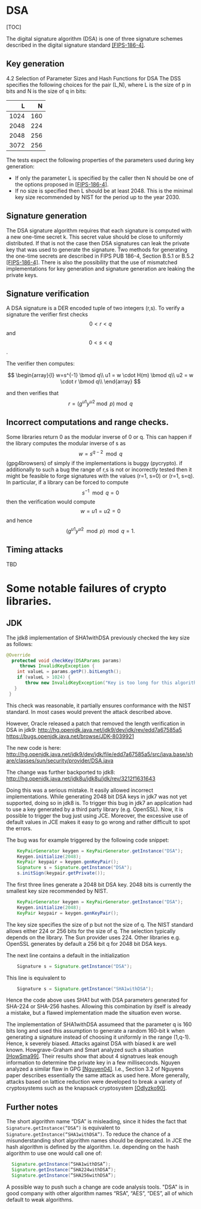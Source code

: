 # DSA

[TOC]

The digital signature algorithm (DSA) is one of three signature schemes
described in the digital signature standard [[FIPS-186-4]](bib.md#fips-186-4).

## Key generation

4.2 Selection of Parameter Sizes and Hash Functions for DSA The DSS specifies
the following choices for the pair (L,N), where L is the size of p in bits and N
is the size of q in bits:

L    | N
---: | --:
1024 | 160
2048 | 224
2048 | 256
3072 | 256

The tests expect the following properties of the parameters used during key
generation:

*   If only the parameter L is specified by the caller then N should be one of
    the options proposed in [[FIPS-186-4]](bib.md#fips-186-4).
*   If no size is specified then L should be at least 2048. This is the minimal
    key size recommended by NIST for the period up to the year 2030.

## Signature generation

The DSA signature algorithm requires that each signature is computed with a new
one-time secret k. This secret value should be close to uniformly distributed.
If that is not the case then DSA signatures can leak the private key that was
used to generate the signature. Two methods for generating the one-time secrets
are described in FIPS PUB 186-4, Section B.5.1 or B.5.2
[[FIPS-186-4]](bib.md#fips-186-4). There is also the possibility that the use of
mismatched implementations for key generation and signature generation are
leaking the private keys.

## Signature verification

A DSA signature is a DER encoded tuple of two integers (r,s). To verify a
signature the verifier first checks $$0 < r < q$$ and $$0 < s < q$$.
<!-- Some libraries don't check that r and s are integers.-->
The verifier then computes:

$$
\begin{array}{l}
w=s^{-1} \bmod q\\
u1 = w \cdot H(m) \bmod q\\
u2 = w \cdot r \bmod q\\
\end{array}
$$

and then verifies that $$r = (g^{u1}y^{u2} \bmod p) \bmod q$$

## Incorrect computations and range checks.

Some libraries return 0 as the modular inverse of 0 or q. This can happen if the
library computes the modular inverse of s as $$w=s^{q-2} \mod q$$ (gpg4browsers)
of simply if the implementations is buggy (pycrypto). if additionally to such a
bug the range of r,s is not or incorrectly tested then it might be feasible to
forge signatures with the values (r=1, s=0) or (r=1, s=q). In particular, if a
library can be forced to compute $$s^{-1} \mod q = 0$$ then the verification
would compute $$ w = u1 = u2 = 0 $$ and hence $$ (g^{u1}y^{u2} \mod p) \mod q =
1 .$$

## Timing attacks

TBD

# Some notable failures of crypto libraries.

## JDK

The jdk8 implementation of SHA1withDSA previously checked the key size as
follows:

```java
@Override
  protected void checkKey(DSAParams params)
     throws InvalidKeyException {
    int valueL = params.getP().bitLength();
    if (valueL > 1024) {
       throw new InvalidKeyException("Key is too long for this algorithm");
   }
 }
```

This check was reasonable, it partially ensures conformance with the NIST
standard. In most cases would prevent the attack described above.

However, Oracle released a patch that removed the length verification in DSA in
jdk9: http://hg.openjdk.java.net/jdk9/dev/jdk/rev/edd7a67585a5
https://bugs.openjdk.java.net/browse/JDK-8039921

The new code is here:
http://hg.openjdk.java.net/jdk9/dev/jdk/file/edd7a67585a5/src/java.base/share/classes/sun/security/provider/DSA.java

The change was further backported to jdk8:
http://hg.openjdk.java.net/jdk8u/jdk8u/jdk/rev/3212f1631643

Doing this was a serious mistake. It easily allowed incorrect implementations.
While generating 2048 bit DSA keys in jdk7 was not yet supported, doing so in
jdk8 is. To trigger this bug in jdk7 an application had to use a key generated
by a third party library (e.g. OpenSSL). Now, it is possible to trigger the bug
just using JCE. Moreover, the excessive use of default values in JCE makes it
easy to go wrong and rather difficult to spot the errors.

The bug was for example triggered by the following code snippet:

```java
    KeyPairGenerator keygen = KeyPairGenerator.getInstance("DSA");
    Keygen.initialize(2048);
    KeyPair keypair = keygen.genKeyPair();
    Signature s = Signature.getInstance("DSA");
    s.initSign(keypair.getPrivate());
```

The first three lines generate a 2048 bit DSA key. 2048 bits is currently the
smallest key size recommended by NIST.

```java
    KeyPairGenerator keygen = KeyPairGenerator.getInstance("DSA");
    Keygen.initialize(2048);
    KeyPair keypair = keygen.genKeyPair();
```

The key size specifies the size of p but not the size of q. The NIST standard
allows either 224 or 256 bits for the size of q. The selection typically depends
on the library. The Sun provider uses 224. Other libraries e.g. OpenSSL
generates by default a 256 bit q for 2048 bit DSA keys.

The next line contains a default in the initialization

```java
    Signature s = Signature.getInstance("DSA");
```

This line is equivalent to

```java
    Signature s = Signature.getInstance("SHA1withDSA");
```

Hence the code above uses SHA1 but with DSA parameters generated for SHA-224 or
SHA-256 hashes. Allowing this combination by itself is already a mistake, but a
flawed implementation made the situation even worse.

The implementation of SHA1withDSA assumeed that the parameter q is 160 bits long
and used this assumption to generate a random 160-bit k when generating a
signature instead of choosing it uniformly in the range (1,q-1). Hence, k
severely biased. Attacks against DSA with biased k are well known.
Howgrave-Graham and Smart analyzed such a situation
[[HowSma99]](bib.md#howsma99). Their results show that about 4 signatrues leak
enough information to determine the private key in a few milliseconds. Nguyen
analyzed a similar flaw in GPG [[Nguyen04]](bib.md#nguyen04). I.e., Section 3.2
of Nguyens paper describes essentially the same attack as used here. More
generally, attacks based on lattice reduction were developed to break a variety
of cryptosystems such as the knapsack cryptosystem
[[Odlyzko90]](bib.md#odlyzko90).

## Further notes

The short algorithm name “DSA” is misleading, since it hides the fact that
`Signature.getInstance(“DSA”)` is equivalent to
`Signature.getInstance(“SHA1withDSA”)`. To reduce the chance of a
misunderstanding short algorithm names should be deprecated. In JCE the hash
algorithm is defined by the algorithm. I.e. depending on the hash algorithm to
use one would call one of:

```java
  Signature.getInstance(“SHA1withDSA”);
  Signature.getInstance(“SHA224withDSA”);
  Signature.getInstance(“SHA256withDSA”);
```

A possible way to push such a change are code analysis tools. "DSA" is in good
company with other algorithm names “RSA”, “AES”, “DES”, all of which default to
weak algorithms.
